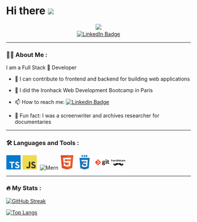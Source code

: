 


<h1>
  Hi there
  <img src="https://media.giphy.com/media/hvRJCLFzcasrR4ia7z/giphy.gif" width="30px"/>
</h1>

<div id="header" align="center">
  <img src="https://media.giphy.com/media/QLzImGMAHffcJ2Xl4I/giphy.gif" width="100"/>
  <div id="badges">
    <a href="https://www.linkedin.com/in/lucile-tronczyk/">
      <img src="https://img.shields.io/badge/LinkedIn-blue?style=for-the-badge&logo=linkedin&logoColor=white" alt="LinkedIn Badge"/>
    </a>
  </div>
</div>

---

### :woman_technologist: About Me :

I am a Full Stack :space_invader: Developer 

- :telescope: I can contribute to frontend and backend for building web applications

- :seedling: I did the Ironhack Web Development Bootcamp in Paris

- :mailbox: How to reach me: [![Linkedin Badge](https://img.shields.io/badge/-Lucile-blue?style=flat&logo=Linkedin&logoColor=white)](https://www.linkedin.com/in/lucile-tronczyk/)

- :mushroom: Fun fact: I was a screenwriter and archives researcher for documentaries

---

### :hammer_and_wrench: Languages and Tools :

<div>
  <img src="https://github.com/devicons/devicon/blob/master/icons/typescript/typescript-original.svg" title="Mern" **alt="Mern"  height="40"/>
    <img src="https://github.com/devicons/devicon/blob/master/icons/javascript/javascript-original.svg" title="JavaScript" alt="JavaScript" width="40" height="40"/>&nbsp;
  <img src="https://res.cloudinary.com/dsioshcio/image/upload/v1670944889/MERN-logo_fx0noa.png" title="Mern" **alt="Mern"  height="50"/>
  <img src="https://github.com/devicons/devicon/blob/master/icons/html5/html5-original.svg" title="HTML5" alt="HTML" width="40" height="40"/>&nbsp;
  <img src="https://github.com/devicons/devicon/blob/master/icons/css3/css3-plain-wordmark.svg"  title="CSS3" alt="CSS" width="40" height="40"/>&nbsp;
  <img src="https://github.com/devicons/devicon/blob/master/icons/git/git-original-wordmark.svg" title="Git" **alt="Git" width="40" height="40"/>
  <img src="https://raw.githubusercontent.com/devicons/devicon/1119b9f84c0290e0f0b38982099a2bd027a48bf1/icons/handlebars/handlebars-original-wordmark.svg" title="Handlebars" alt="Handlebars" width="40" height="40"/>&nbsp;
</div>

---

### :fire: My Stats :

[![GitHub Streak](http://github-readme-streak-stats.herokuapp.com?user=luciletech&theme=dark&background=000000)](https://git.io/streak-stats)

[![Top Langs](https://github-readme-stats.vercel.app/api/top-langs/?username=luciletech&layout=compact&theme=vision-friendly-dark)](https://github.com/anuraghazra/github-readme-stats)

